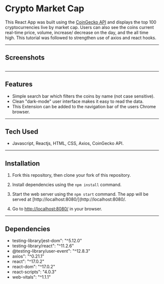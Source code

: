 # Crypto Market Cap 

This React App was built using the [CoinGecko API](https://www.coingecko.com/en) and displays the top 100 cryptocurrencies live by market cap. Users can also see the coins current real-time price, volume, increase/ decrease on the day, and the all time high. This tutorial was followed to strengthen use of axios and react hooks.

---

## Screenshots

<p align="center">
<img src=""/>
</p>

---

## Features

- Simple search bar which filters the coins by name (not case sensitive).
- Clean "dark-mode" user interface makes it easy to read the data.
- This Extension can be added to the navigation bar of the users Chrome browser.

---

## Tech Used

- Javascript, Reactjs, HTML, CSS, Axios, CoinGecko API. 

---

## Installation

1. Fork this repository, then clone your fork of this repository.

2. Install dependencies using the `npm install` command.

3. Start the web server using the `npm start` command. The app will be served at [http://localhost:8080/](http://localhost:8080/.

4. Go to [http://localhost:8080/](http://localhost:8080/) in your browser.

---

## Dependencies

- testing-library/jest-dom": "^5.12.0"
- testing-library/react": "^11.2.6"
- @testing-library/user-event": "^12.8.3"
- axios": "^0.21.1"
- react": "^17.0.2"
- react-dom": "^17.0.2"
- react-scripts": "4.0.3"
- web-vitals": "^1.1.1"


 